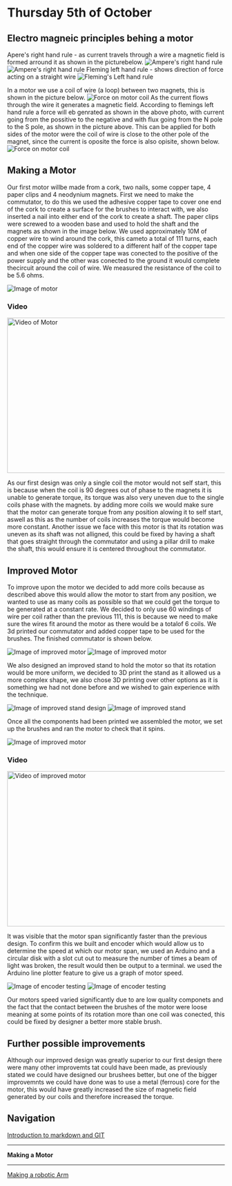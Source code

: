 # Thursday 5th of October  
## Electro magneic principles behing a motor
Apere's right hand rule - as current travels through a wire a magnetic field is formed arround it as shown in the picturebelow.
![Ampere's right hand rule](https://raw.githubusercontent.com/AandJ/ROCO222/master/ROCO222_Img/Field_Arround_wire.png "Ampere's right hand rule")
![Ampere's right hand rule](https://raw.githubusercontent.com/AandJ/ROCO222/master/ROCO222_Img/Field_Arround_wire_2.png "Ampere's right hand rule")
Fleming left hand rule - shows direction of force acting on a straight wire
![Fleming's Left hand rule](https://raw.githubusercontent.com/AandJ/ROCO222/master/ROCO222_Img/Left_hand_rule.png "Fleming's Left hand rule")

In a motor we use a coil of wire (a loop) between two magnets, this is shown in the picture below.
![Force on motor coil](https://raw.githubusercontent.com/AandJ/ROCO222/master/ROCO222_Img/DC_Motor_Principles.png "Force on motor coil") 
As the current flows through the wire it generates a magnetic field. According to flemings left hand rule a force will eb genrated as shown in the above photo, with current going from the possitive to the negative and with flux going from the N pole to the S pole, as shown in the picture above. This can be applied for both sides of the motor were the coil of wire is close to the other pole of the magnet, since the current is oposite the force is also opisite, shown below.
![Force on motor coil](https://raw.githubusercontent.com/AandJ/ROCO222/master/ROCO222_Img/DC_Motor_Principles_2.png "Force on motor coil")

## Making a Motor 
Our first motor willbe made from a cork, two nails, some copper tape, 4 paper clips and 4 neodynium magnets.
First we need to make the commutator, to do this we used the adhesive copper tape to cover one end of the cork to create a surface for the brushes to interact with, we also inserted a nail into either end of the cork to create a shaft. The paper clips were screwed to a wooden base and used to hold the shaft and the magnets as shown in the image below. We used approximately 10M of copper wire to wind around the cork, this cameto a total of 111 turns, each end of the copper wire was soldered to a different half of the copper tape and when one side of the copper tape was conected to the positive of the power supply and the other was conected to the ground it would complete thecircuit around the coil of wire. We measured the resistance of the coil to be 5.6 ohms.

![Image of motor](https://raw.githubusercontent.com/AandJ/ROCO222/master/ROCO222_Img/041.JPG "Image of motor")

### Video
<a href="https://www.youtube.com/watch?v=IyP9AZi4azg" target="_blank"><img src="http://img.youtube.com/vi/IyP9AZi4azg/0.jpg" alt="Video of Motor" width="640" height="360" border="0" /></a>

As our first design was only a single coil the motor would not self start, this is because when the coil is 90 degrees out of phase to the magnets it is unable to generate torque, its torque was also very uneven due to the single coils phase with the magnets. by adding more coils we would make sure that the motor can generate torque from any position alowing it to self start, aswell as this as the number of coils increases the torque would become more constant. Another issue we face with this motor is that its rotation was uneven as its shaft was not alligned, this could be fixed by having a shaft that goes straight through the commutator and using a pillar drill to make the shaft, this would ensure it is centered throughout the commutator.

## Improved Motor
To improve upon the motor we decided to add more coils because as described above this would allow the motor to start from any position, we wanted to use as many coils as possible so that we could get the torque to be generated at a constant rate.  We decided to only use 60 windings of wire per coil rather than the previous 111,
this is because we need to make sure the wires fit around the motor as there would be a totalof 6 coils. We 3d printed our commutator and added copper tape to be used for the brushes. The finished commutator is shown below.

![Image of improved motor](https://raw.githubusercontent.com/AandJ/ROCO222/master/ROCO222_Img/006.JPG "Image 1 of improved motor")
![Image of improved motor](https://raw.githubusercontent.com/AandJ/ROCO222/master/ROCO222_Img/008.JPG "Image 2 of improved motor")

We also designed an improved stand to hold the motor so that its rotation would be more uniform, we decided to 3D print the stand as it allowed us a more complex shape,
we also chose 3D printing over other options as it is something we had not done before and we wished to gain experience with the technique.

![Image of improved stand design](https://raw.githubusercontent.com/AandJ/ROCO222/master/ROCO222_Img/001.JPG "Image of improved stand design")
![Image of improved stand](https://raw.githubusercontent.com/AandJ/ROCO222/master/ROCO222_Img/016.JPG "Image of improved stand")

Once all the components had been printed we assembled the motor, we set up the brushes and ran the motor to check that it spins.

![Image of improved motor](https://raw.githubusercontent.com/AandJ/ROCO222/master/ROCO222_Img/3-2.JPG "Image of improved motor")

### Video
<a href="https://www.youtube.com/watch?v=8vkcDZ_r6UE" target="_blank"><img src="http://img.youtube.com/vi/8vkcDZ_r6UE/0.jpg" alt="Video of improved motor" width="640" height="360" border="0" /></a>

It was visible that the motor span significantly faster than the previous design. To confirm this we built and encoder which would allow us to determine the speed at which our motor span, we used an Arduino and a circular disk with a slot cut out to measure the number of times a beam of light was broken, the result would then be output to a terminal. we used the Arduino line plotter feature to give us a graph of motor speed.

![Image of encoder testing](https://raw.githubusercontent.com/AandJ/ROCO222/master/ROCO222_Img/3-1.JPG "Image of encoder testing")
![Image of encoder testing](https://raw.githubusercontent.com/AandJ/ROCO222/master/ROCO222_Img/3-4.JPG "Image of encoder testing")

Our motors speed varied significantly due to are low quality componets and the fact that the contact between the brushes of the motor were loose meaning at some points of its rotation more than one coil was conected, this could be fixed by designer a better more stable brush.

## Further possible improvements
Although our improved design was greatly superior to our first design there were many other improvemts tat could have been made, as previously stated we could have designed our brushees better, but one of the bigger improvemnts we could have done was to use a metal (ferrous) core for the motor, this would have greatly increased the size of magnetic field generated by our coils and therefore increased the torque.

## Navigation
[Introduction to markdown and GIT](https://github.com/AandJ/ROCO222/blob/master/journal.md)
***
__Making a Motor__
***
[Making a robotic Arm](https://github.com/AandJ/ROCO222/blob/master/journal-3.md)

